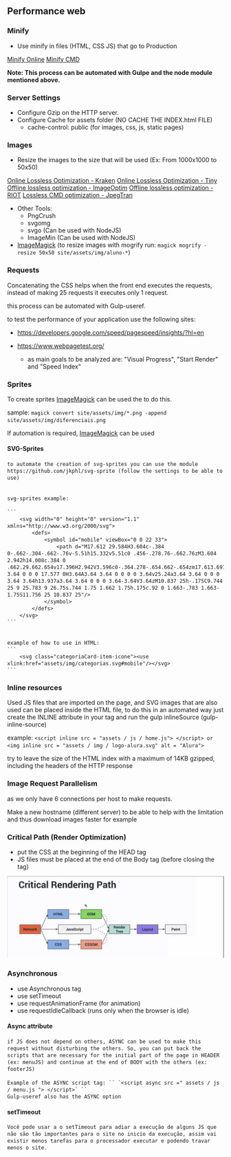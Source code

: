 ## Performance web

### Minify


- Use minify in files (HTML, CSS JS) that go to Production

[Minify Online](https://refresh-sf.com/)
[Minify CMD](https://github.com/mishoo/UglifyJS)

**Note: This process can be automated with Gulpe and the node module mentioned above.**


### Server Settings

- Configure Gzip on the HTTP server.
- Configure Cache for assets folder (NO CACHE THE INDEX.html FILE)
	- cache-control: public (for images, css, js, static pages)



### Images

- Resize the images to the size that will be used (Ex: From 1000x1000 to 50x50)

[Online Lossless Optimization - Kraken](https://kraken.io/)
[Online Lossless Optimization - Tiny](https://tinypng.com/)
[Offline lossless optimization - ImageOptim](https://imageoptim.com/mac)
[Offline lossless optimization - RIOT](https://riot-optimizer.com/)
[Lossless CMD optimization - JpegTran](https://jpegclub.org/jpegtran/)

- Other Tools:
	- PngCrush
	- svgomg
	- svgo (Can be used with NodeJS)
	- ImageMin (Can be used with NodeJS)
-  [ImageMagick](https://imagemagick.org/) (to resize images with mogrify run: ``magick mogrify -resize 50x50 site/assets/img/aluno-*``)

### Requests

Concatenating the CSS helps when the front end executes the requests, instead of making 25 requests it executes only 1 request.

this process can be automated with Gulp-useref.

to test the performance of your application use the following sites: 
- https://developers.google.com/speed/pagespeed/insights/?hl=en

- https://www.webpagetest.org/
	- as main goals to be analyzed are: "Visual Progress", "Start Render" and "Speed Index"
### Sprites

To create sprites [ImageMagick](https://imagemagick.org/) can be used the to do this.

sample: ``magick convert site/assets/img/*.png -append site/assets/img/diferenciais.png``

If automation is required, [ImageMagick](https://github.com/twolfson/gulp.spritesmith) can be used


#### SVG-Sprites

	to automate the creation of svg-sprites you can use the module https://github.com/jkphl/svg-sprite (follow the settings to be able to use)


	svg-sprites example:

	```	
		<svg width="0" height="0" version="1.1" xmlns="http://www.w3.org/2000/svg">
			<defs>
				<symbol id="mobile" viewBox="0 0 22 33">
					<path d="M17.612 29.584H3.604c-.384 0-.662-.304-.662-.76v-5.51h15.332v5.51c0 .456-.278.76-.662.76zM3.604 2.942h14.008c.384 0 .662.29.662.654v17.396H2.942V3.596c0-.364.278-.654.662-.654zm17.613.697A3.64 3.64 0 0 0 17.577 0H3.64A3.64 3.64 0 0 0 0 3.64v25.24a3.64 3.64 0 0 0 3.64 3.64h13.937a3.64 3.64 0 0 0 3.64-3.64V3.64zM10.837 25h-.175C9.744 25 9 25.783 9 26.75s.744 1.75 1.662 1.75h.175c.92 0 1.663-.783 1.663-1.75S11.756 25 10.837 25"/>
				</symbol>
			</defs>
		</svg>
	```
	

	example of how to use in HTML:
	```
		<svg class="categoriaCard-item-icone"><use xlink:href="assets/img/categorias.svg#mobile"/></svg>
	```
	

### Inline resources

Used JS files that are imported on the page, and SVG images that are also used can be placed inside the HTML file, to do this in an automated way just create the INLINE attribute in your tag and run the gulp inlineSource (gulp-inline-source)
 

example: `` <script inline src = "assets / js / home.js"> </script> or <img inline src = "assets / img / logo-alura.svg" alt = "Alura"> ``


try to leave the size of the HTML index with a maximum of 14KB gzipped, including the headers of the HTTP response
  

### Image Request Parallelism

as we only have 6 connections per host to make requests.

Make a new hostname (different server) to be able to help with the limitation and thus download images faster for example


### Critical Path (Render Optimization)

- put the CSS at the beginning of the HEAD tag
- JS files must be placed at the end of the Body tag (before closing the tag)

![critical-render-path](critical_rendering_path.png)


### Asynchronous

- use Asynchronous tag
- use setTimeout
- use requestAnimationFrame (for animation)
- use requestIdleCallback (runs only when the browser is idle)

#### Async attribute
	if JS does not depend on others, ASYNC can be used to make this request without disturbing the others. So, you can put back the scripts that are necessary for the initial part of the page in HEADER (ex: menuJS) and continue at the end of BODY with the others (ex: footerJS)

	Example of the ASYNC script tag: `` `<script async src =" assets / js / menu.js "> </script>` ``
	Gulp-useref also has the ASYNC option

#### setTimeout 
	Você pode usar a o setTimeout para adiar a execução de alguns JS que não são tão importantes para o site no inicio da execução, assim vai existir menos tarefas para o processador executar e podendo travar menos o site. 
